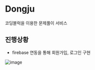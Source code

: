 # Dongju

코딩블럭을 이용한 문제풀이 서비스

## 진행상황

- firebase 연동을 통해 회원가입, 로그인 구현

![image](https://github.com/aprkal12/Dongju/assets/49503858/2995c130-a8fb-4dc6-88a9-fe926e4496e4)



